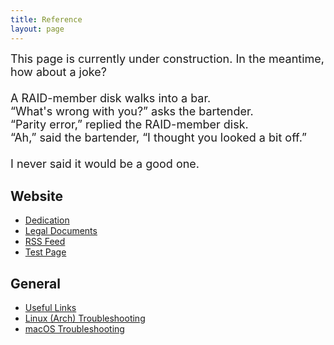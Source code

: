 ```yaml
---
title: Reference
layout: page
--- 
```

<font size="4">
This page is currently under construction. In the meantime, how about a joke?
<br><br>
A RAID-member disk walks into a bar. <br>
“What's wrong with you?” asks the bartender.<br>
“Parity error,” replied the RAID-member disk. <br>
“Ah,” said the bartender, “I thought you looked a bit off.”
<br><br>
I never said it would be a good one. 
</font>

## Website ## 

- [Dedication](https://martbetz.github.io/dedication.html)
- [Legal Documents](https://martbetz.github.io/terms-and-conditions.html)
- [RSS Feed](https://martbetz.github.io/feed)
- [Test Page](https://martbetz.github.io/test.html)

## General ##

- [Useful Links](https://martbetz.github.io/links.html)
- [Linux (Arch) Troubleshooting](https://martbetz.github.io/linux-trouble-shooting.html)
- [macOS Troubleshooting](https://martbetz.github.io/macos-trouble-shooting.html)
